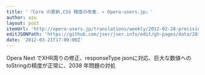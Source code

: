 ```yaml
---
title: '『Core の更新,CSS 精度の改善. « Opera-users.jp』'
author: azu
layout: post
itemUrl: 'http://opera-users.jp/translations/weekly/2012-02-28-precision-engine/'
editJSONPath: 'https://github.com/jser/jser.info/edit/gh-pages/data/2012/03/index.json'
date: '2012-03-21T17:00:00Z'
---
```

Opera Next でXHR周りの修正、responseType jsonに対応、巨大な数値へのtoStringの精度が正常に、2038 年問題の対処
